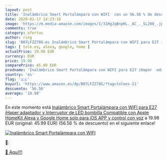 ```yaml
---
layout: post
title: 'Inalámbrico Smart Portalámpara con WIFI  con un 56.56 % de descuento'
date: 2020-02-17 14:23:18
image: 'https://m.media-amazon.com/images/I/31HgJqBnpKL._AC_._SL200_.jpg'
comments: true
category: ofertas
author: ring
slug: 'B07LFZZ78G-es Inalámbrico Smart Portalámpara con WIFI para E27 iHaper...'
tags: [ tole.es, alexa, google, home ]
actualPrice: 19.98 EUR
currency: EUR
price: 19.98
comparePrice: 45.99 EUR
prodname: 'Inalámbrico Smart Portalámpara con WIFI para E27 iHaper  adaptador y Interruptor de LED bombilla  Compatible con Apple HomeKit  Alexa y Google Home  solo para iOS   APP y control con voz'
country: 'es'
flag: '🇪🇸'
buyurl: 'https://www.amazon.es/dp/B07LFZZ78G/?tag=tolees-21'
descuento: '56.56'
average: '19.98'
---
```


En este momento está [Inalámbrico Smart Portalámpara con WIFI para E27 iHaper  adaptador y Interruptor de LED bombilla  Compatible con Apple HomeKit  Alexa y Google Home  solo para iOS   APP y control con voz](https://www.amazon.es/dp/B07LFZZ78G/?tag=tolees-21) a 19.98 EUR (original: 45.99 EUR) (56.56 %  de descuento) en el siguiente enlace!

[![Inalámbrico Smart Portalámpara con WIFI ](https://m.media-amazon.com/images/I/31HgJqBnpKL._AC_._SL200_.jpg)](https://www.amazon.es/dp/B07LFZZ78G/?tag=tolees-21)

🔎:


[🛒 Aquí!!!](https://www.amazon.es/dp/B07LFZZ78G/?tag=tolees-21)
